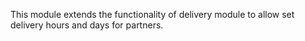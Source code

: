 This module extends the functionality of delivery module to allow set
delivery hours and days for partners.
